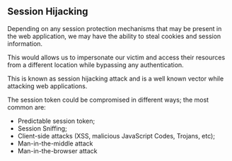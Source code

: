 ## Session Hijacking

Depending on any session protection mechanisms that may be present in the web application, we may have the ability to steal cookies and session information.

This would allows us to impersonate our victim and access their resources from a different location while bypassing any authentication.

This is known as session hijacking attack and is a well known vector while attacking web applications.

The session token could be compromised in different ways; the most common are:

- Predictable session token;
- Session Sniffing;
- Client-side attacks (XSS, malicious JavaScript Codes, Trojans, etc);
- Man-in-the-middle attack
- Man-in-the-browser attack
